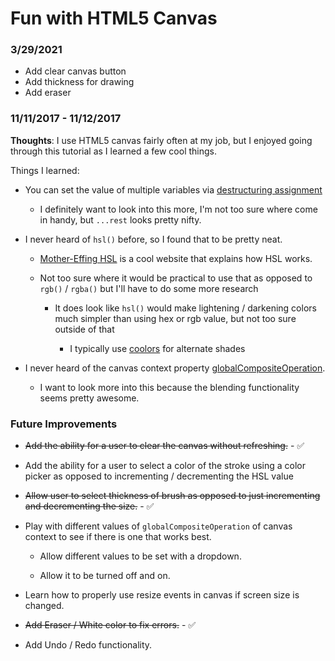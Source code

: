 # Fun with HTML5 Canvas

### 3/29/2021
- Add clear canvas button
- Add thickness for drawing
- Add eraser

### 11/11/2017 - 11/12/2017

**Thoughts**: I use HTML5 canvas fairly often at my job, but I enjoyed going through this tutorial as I learned a few cool things.

Things I learned:

- You can set the value of multiple variables via [destructuring assignment](https://developer.mozilla.org/en-US/docs/Web/JavaScript/Reference/Operators/Destructuring_assignment)

  - I definitely want to look into this more, I'm not too sure where come in handy, but `...rest` looks pretty nifty.

- I never heard of `hsl()` before, so I found that to be pretty neat.

  - [Mother-Effing HSL](http://mothereffinghsl.com/) is a cool website that explains how HSL works.

  - Not too sure where it would be practical to use that as opposed to `rgb()` / `rgba()` but I'll have to do some more research

    - It does look like `hsl()` would make lightening / darkening colors much simpler than using hex or rgb value, but not too sure outside of that

      - I typically use [coolors](https://coolors.co/) for alternate shades

- I never heard of the canvas context property [globalCompositeOperation](https://developer.mozilla.org/en-US/docs/Web/API/CanvasRenderingContext2D/globalCompositeOperation).

  - I want to look more into this because the blending functionality seems pretty awesome.

### Future Improvements

- ~~Add the ability for a user to clear the canvas without refreshing.~~ - ✅

- Add the ability for a user to select a color of the stroke using a color picker as opposed to incrementing / decrementing the HSL value

- ~~Allow user to select thickness of brush as opposed to just incrementing and decrementing the size.~~ - ✅

- Play with different values of `globalCompositeOperation` of canvas context to see if there is one that works best.

  - Allow different values to be set with a dropdown.

  - Allow it to be turned off and on.

- Learn how to properly use resize events in canvas if screen size is changed.

- ~~Add Eraser / White color to fix errors.~~ - ✅

- Add Undo / Redo functionality.
